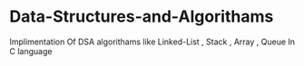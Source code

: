 # Data-Structures-and-Algorithams
Implimentation Of DSA algorithams like Linked-List , Stack , Array , Queue In C language
